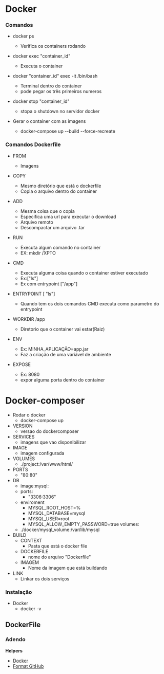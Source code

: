 # Docker

### Comandos

- docker ps
	- Verifica os containers rodando
	
- docker exec "container_id"
	- Executa o container
	
- docker "container_id" exec -it /bin/bash
	- Terminal dentro do container
	- pode pegar os três primeiros numeros

- docker stop "container_id"
	- stopa o shutdown no servidor docker

- Gerar o container com as imagens
	- docker-compose up --build --force-recreate
	
### Comandos Dockerfile
- FROM

  - Imagens

- COPY

  - Mesmo diretório que está o dockerfile
  - Copia o arquivo dentro do container

- ADD

  - Mesma coisa que o copia
  - Especifica uma url para executar o download
  - Arquivo remoto
  - Descompactar um arquivo .tar

- RUN

  - Executa algum comando no container
  - EX: mkdir /XPTO

- CMD

  - Executa alguma coisa quando o container estiver executado
  - Ex:["ls"]
  - Ex com entrypoint ["/app"]

- ENTRYPOINT [ "ls"]

  - Quando tem os dois comandos CMD executa como parametro do entrypoint

- WORKDIR /app

  - Diretorio que o container vai estar(Raiz)

- ENV
  - Ex: MINHA_APLICAÇÃO=app.jar
  - Faz a criação de uma variável de ambiente

- EXPOSE
  - Ex: 8080
  - expor alguma porta dentro do container
  
# Docker-composer

- Rodar o docker
	- docker-compose up
- VERSION
	- versao do dockercomposer
- SERVICES
	- imagens que vao disponibilizar
- IMAGE
	- imagem configurada
- VOLUMES
	- ./project:/var/www/html/
- PORTS
	- "80:80"
- DB	
	- image:mysql:
	- ports:
		- "3306:3306"
	- enviroment
		- MYSQL_ROOT_HOST=%
		- MYSQL_DATABASE=mysql
		- MYSQL_USER=root
		- MYSQL_ALLOW_EMPTY_PASSWORD=true
	volumes:
	- ./docker/mysql_volume:/var/lib/mysql
- BUILD
	- CONTEXT
		- Pasta que está o docker file
	- DOCKERFILE
		- nome do arquivo "Dockerfile"
	- IMAGEM
		- Nome da imagem que está buildando
- LINK
	- Linkar os dois serviços

### Instalação

- Docker
  - docker -v

## DockerFile

### Adendo

**Helpers**

- [Docker](https://docs.docker.com/get-started/)
- [Format GitHub](https://help.github.com/en/articles/basic-writing-and-formatting-syntax)
